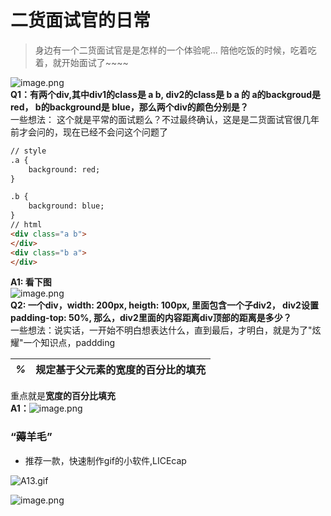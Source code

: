 # 二货面试官的日常

> 身边有一个二货面试官是是怎样的一个体验呢...
> 陪他吃饭的时候，吃着吃着，就开始面试了~~~~

![image.png](https://cdn.nlark.com/yuque/0/2019/png/313624/1576898059340-2832a3fd-9ede-489c-abb7-48dc87e0243d.png#align=left&display=inline&height=254&name=image.png&originHeight=508&originWidth=520&size=186786&status=done&style=none&width=260)<br />**Q1：有两个div,其中div1的class是 a b, div2的class是 b a 的 a的backgroud是red， b的background是 blue，那么两个div的颜色分别是？**<br />一些想法： 这个就是平常的面试题么？不过最终确认，这是是二货面试官很几年前才会问的，现在已经不会问这个问题了
```html
// style
.a {
	background: red;
}

.b {
	background: blue;
}
// html
<div class="a b">
</div>
<div class="b a">
</div>
```
**A1: 看下图**<br />![image.png](https://cdn.nlark.com/yuque/0/2019/png/313624/1576898738136-6de42e2a-37e0-4b9e-8a7d-5163ff5f3fa1.png#align=left&display=inline&height=161&name=image.png&originHeight=322&originWidth=2698&size=88350&status=done&style=none&width=1349)<br />**Q2: 一个div，width: 200px, heigth: 100px, 里面包含一个子div2， div2设置 padding-top: 50%, 那么，div2里面的内容距离div顶部的距离是多少？**<br />一些想法：说实话，一开始不明白想表达什么，直到最后，才明白，就是为了"炫耀"一个知识点，paddding 

| _%_ | 规定基于父元素的宽度的百分比的填充 |
| --- | --- |

重点就是**宽度的百分比填充**<br />**A1：**![image.png](https://cdn.nlark.com/yuque/0/2019/png/313624/1576906511409-723f44f7-0bff-4aab-b003-586c5e0099f1.png#align=left&display=inline&height=171&name=image.png&originHeight=342&originWidth=532&size=82061&status=done&style=none&width=266)

<a name="0CvFj"></a>
### “薅羊毛”

- 推荐一款，快速制作gif的小软件,LICEcap

![A13.gif](https://cdn.nlark.com/yuque/0/2019/gif/313624/1576906777079-a48a057a-3de3-42d7-8275-8f044fec43ad.gif#align=left&display=inline&height=304&name=A13.gif&originHeight=572&originWidth=738&size=145811&status=done&style=none&width=392)

![image.png](https://cdn.nlark.com/yuque/0/2019/png/313624/1576734542759-0c57d4b9-fddb-4b46-b73c-49b5b8b4bb5f.png#align=left&display=inline&height=275&name=image.png&originHeight=275&originWidth=406&size=78996&status=done&style=none&width=406)
